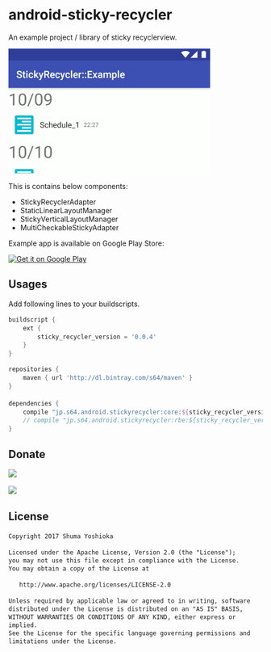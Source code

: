 # android-sticky-recycler

An example project / library of sticky recyclerview.

![](assets/screenrecord_1.gif)

This is contains below components:

- StickyRecyclerAdapter
- StaticLinearLayoutManager
- StickyVerticalLayoutManager
- MultiCheckableStickyAdapter

Example app is available on Google Play Store:

<a href='https://play.google.com/store/apps/details?id=jp.s64.android.stickyrecycler.example&pcampaignid=MKT-Other-global-all-co-prtnr-py-PartBadge-Mar2515-1'><img alt='Get it on Google Play' src='https://play.google.com/intl/en_us/badges/images/generic/en_badge_web_generic.png' height="60" /></a>


## Usages

Add following lines to your buildscripts.

```groovy
buildscript {
    ext {
        sticky_recycler_version = '0.0.4'
    }
}
```

```groovy
repositories {
    maven { url 'http://dl.bintray.com/s64/maven' }
}

dependencies {
    compile "jp.s64.android.stickyrecycler:core:${sticky_recycler_version}"
    // compile "jp.s64.android.stickyrecycler:rbe:${sticky_recycler_version}"
}
```

## Donate

<a href="https://donorbox.org/android-sticky-recycler"><img src="https://d1iczxrky3cnb2.cloudfront.net/button-small-blue.png" /></a>

<a href="https://www.patreon.com/S64"><img src="https://c5.patreon.com/external/logo/become_a_patron_button.png"/></a>

## License

```
Copyright 2017 Shuma Yoshioka

Licensed under the Apache License, Version 2.0 (the "License");
you may not use this file except in compliance with the License.
You may obtain a copy of the License at

   http://www.apache.org/licenses/LICENSE-2.0

Unless required by applicable law or agreed to in writing, software
distributed under the License is distributed on an "AS IS" BASIS,
WITHOUT WARRANTIES OR CONDITIONS OF ANY KIND, either express or implied.
See the License for the specific language governing permissions and
limitations under the License.
```
